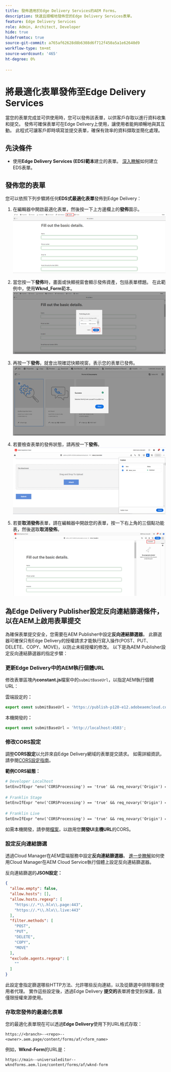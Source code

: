 ```yaml
---
title: 發佈適用於Edge Delivery Services的AEM Forms。
description: 快速且順暢地發佈您的Edge Delivery Services表單。
feature: Edge Delivery Services
role: Admin, Architect, Developer
hide: true
hidefromtoc: true
source-git-commit: a765af62628d8b6308d6f712f450a5a1e62640d9
workflow-type: tm+mt
source-wordcount: '465'
ht-degree: 0%

---
```


# 將最適化表單發佈至Edge Delivery Services

當您的表單完成並可供使用時，您可以發佈該表單，以供客戶存取以進行資料收集和提交。 發佈可確保表單可在Edge Delivery上使用，讓使用者能夠順暢地與其互動。 此程式可讓客戶即時填寫並提交表單，確保有效率的資料擷取並簡化處理。

## 先決條件

* 使用&#x200B;**Edge Delivery Services (EDS)範本**&#x200B;建立的表單。 [深入瞭解](/help/edge/docs/forms/universal-editor/getting-started-universal-editor.md)如何建立EDS表單。

## 發佈您的表單

您可以依照下列步驟將任何&#x200B;**EDS式最適化表單**&#x200B;發佈到Edge Delivery：

<!--1. Select the **Adaptive Form** that you want to publish and click the **Edit** ![edit icon](/help/forms/assets/edit.svg) icon.
   ![Select EDS-Based Form](/help/forms/assets/select-eds-based-form.png)-->

1. 在編輯器中開啟最適化表單，然後按一下上方邊欄上的&#x200B;**發佈**圖示。
   ![按一下發佈](/help/forms/assets/publish-icon-eds-form.png)

1. 當您按一下&#x200B;**發佈**&#x200B;時，畫面或快顯視窗會顯示發佈資產，包括表單標題。 在此範例中，使用&#x200B;**Wknd_Form**範本。
   ![按一下發佈](/help/forms/assets/on-click-publish.png)

1. 再按一下&#x200B;**發佈**，就會出現確認快顯視窗，表示您的表單已發佈。
   ![發佈成功](/help/forms/assets/publish-success.png)

1. 若要檢查表單的發佈狀態，請再按一下&#x200B;**發佈**。
   ![發佈狀態](/help/forms/assets/publish-status.png)

1. 若要&#x200B;**取消發佈**&#x200B;表單，請在編輯器中開啟您的表單，按一下右上角的三個點功能表，然後選取&#x200B;**取消發佈**。
   ![取消發佈](/help/forms/assets/unpublish--form.png)

## 為Edge Delivery Publisher設定反向連結篩選條件，以在AEM上啟用表單提交

為確保表單提交安全，您需要在AEM Publisher中設定&#x200B;**反向連結篩選器**。 此篩選器可確保只有Edge Delivery的授權請求才能執行寫入操作(POST、PUT、DELETE、COPY、MOVE)，以防止未經授權的修改。 以下是為AEM Publisher設定反向連結篩選器的指定步驟：

### 更新Edge Delivery中的AEM執行個體URL

修改表單區塊內&#x200B;**constant.js**&#x200B;檔案中的`submitBaseUrl`，以指定AEM執行個體URL：

雲端設定的&#x200B;**：**

```js
export const submitBaseUrl = 'https://publish-p120-e12.adobeaemcloud.com';
```
本機開發的&#x200B;**：**

```js
export const submitBaseUrl = 'http://localhost:4503';
```

### 修改CORS設定

調整&#x200B;**CORS設定**&#x200B;以允許來自Edge Delivery網域的表單提交請求。 如需詳細資訊，請參閱[CORS設定指南](https://experienceleague.adobe.com/en/docs/experience-manager-learn/getting-started-with-aem-headless/deployments/configurations/cors)。

**範例CORS組態：**

```apache
# Developer Localhost
SetEnvIfExpr "env('CORSProcessing') == 'true' && req_novary('Origin') =~ m#(http://localhost(:\d+)?$)#" CORSTrusted=true

# Franklin Stage
SetEnvIfExpr "env('CORSProcessing') == 'true' && req_novary('Origin') =~ m#(https://.*\.hlx\.page$)#" CORSTrusted=true  

# Franklin Live
SetEnvIfExpr "env('CORSProcessing') == 'true' && req_novary('Origin') =~ m#(https://.*\.hlx\.live$)#" CORSTrusted=true
```
如需本機開發，請參閱[檔案](https://experienceleague.adobe.com/en/docs/experience-manager-cloud-service/content/headless/deployment/referrer-filter)，以啟用您&#x200B;**開發UI主機URL**&#x200B;的CORS。

### 設定反向連結篩選

透過Cloud Manager在AEM雲端服務中設定&#x200B;**反向連結篩選器**。 [進一步瞭解](https://experienceleague.adobe.com/en/docs/experience-manager-learn/foundation/security/understand-cross-origin-resource-sharing)如何使用Cloud Manager在AEM Cloud Service執行個體上設定反向連結篩選器。

反向連結篩選的&#x200B;**JSON設定：**

```json
{
  "allow.empty": false,
  "allow.hosts": [],
  "allow.hosts.regexp": [
    "https://.*\\.hlx\\.page:443",
    "https://.*\\.hlx\\.live:443"
  ],
  "filter.methods": [
    "POST",
    "PUT",
    "DELETE",
    "COPY",
    "MOVE"
  ],
  "exclude.agents.regexp": [
    ""
  ]
}
```

此設定會指定篩選哪些HTTP方法、允許哪些反向連結，以及從篩選中排除哪些使用者代理。 實作這些設定後，透過Edge Delivery **提交的**&#x200B;表單將會受到保護，且僅限授權來源使用。

### 存取您發佈的最適化表單

您的最適化表單現在可以透過&#x200B;**Edge Delivery**&#x200B;使用下列URL格式存取：

```
https://<branch>--<repo>--<owner>.aem.page/content/forms/af/<form_name>
```

例如，**Wknd-Form**&#x200B;的URL是：

```
https://main--universaleditor--wkndforms.aem.live/content/forms/af/wknd-form
```


















